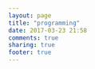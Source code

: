 ```yaml
---
layout: page
title: "programming"
date: 2017-03-23 21:58
comments: true
sharing: true
footer: true
---
```


